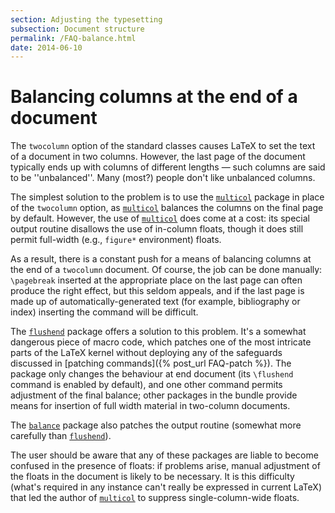 ```yaml
---
section: Adjusting the typesetting
subsection: Document structure
permalink: /FAQ-balance.html
date: 2014-06-10
---
```


# Balancing columns at the end of a document

The `twocolumn` option of the standard classes causes
LaTeX to set the text of a document in two columns.  However, the last
page of the document typically ends up with columns of different
lengths&nbsp;&mdash; such columns are said to be ''unbalanced''.  Many (most?)
people don't like unbalanced columns.

The simplest solution to the problem is to use the [`multicol`](https://ctan.org/pkg/multicol)
package in place of the `twocolumn` option, as
[`multicol`](https://ctan.org/pkg/multicol) balances the columns on the final page by default.
However, the use of [`multicol`](https://ctan.org/pkg/multicol) does come at a cost: its
special output routine disallows the use of in-column floats, though
it does still permit full-width (e.g., `figure*`
environment) floats. 

As a result, there is a constant push for a means of balancing columns
at the end of a `twocolumn` document.  Of course, the job can
be done manually: `\pagebreak` inserted at the appropriate place on
the last page can often produce the right effect, but this seldom
appeals, and if the last page is made up of automatically-generated
text (for example, bibliography or index) inserting the command will
be difficult.

The [`flushend`](https://ctan.org/pkg/flushend) package offers a solution to this problem.  It's a
somewhat dangerous piece of macro code, which patches one of the most
intricate parts of the LaTeX kernel without deploying any of the
safeguards discussed in [patching commands]({% post_url FAQ-patch %}).
The package only changes the behaviour at end document (its
`\flushend` command is enabled by default), and one other command
permits adjustment of the final balance; other packages in the bundle
provide means for insertion of full width material in two-column
documents.

The [`balance`](https://ctan.org/pkg/balance) package also patches the output routine
(somewhat more carefully than [`flushend`](https://ctan.org/pkg/flushend)).

The user should be aware that any of these packages are liable to
become confused in the presence of floats: if problems arise, manual
adjustment of the floats in the document is likely to be necessary.
It is this difficulty (what's required in any instance can't really be
expressed in current LaTeX) that led the author of
[`multicol`](https://ctan.org/pkg/multicol) to suppress single-column-wide floats.

